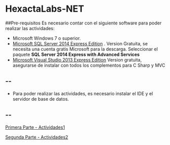 # HexactaLabs-NET

##Pre-requisitos
Es necesario contar con el siguiente software para poder realizar las actividades:

 - Microsoft Windows 7 o superior.
 - [Microsoft SQL Server 2014 Express Edition](http://www.microsoft.com/en-us/server-cloud/products/sql-server-editions/sql-server-express.aspx) . Version Gratuita, se necesita una cuenta gratis Microsoft para la descarga. Seleccionar el paquete **SQL Server 2014 Express with Advanced Services**
 - [Microsoft Visual Studio 2013 Express Edition](http://www.microsoft.com/en-us/download/details.aspx?id=44914) Version gratuita, asegurarse de instalar con todos los complementos para C Sharp y MVC

--
--

- Para poder realizar las actividades, es necesario instalar el IDE y el servidor de base de datos.

--
--
 
[Primera Parte - Actividades1](actividades1.md)

[Segunda Parte - Actividades2](actividades2.md)
